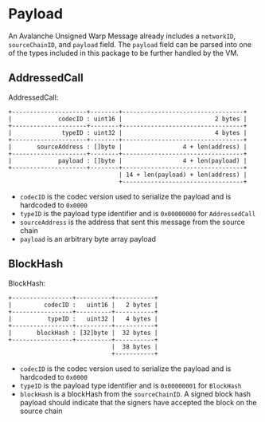 # Payload

An Avalanche Unsigned Warp Message already includes a `networkID`, `sourceChainID`, and `payload` field. The `payload` field can be parsed into one of the types included in this package to be further handled by the VM.

## AddressedCall

AddressedCall:
```
+---------------------+--------+----------------------------------+
|             codecID : uint16 |                          2 bytes |
+---------------------+--------+----------------------------------+
|              typeID : uint32 |                          4 bytes |
+---------------------+--------+----------------------------------+
|       sourceAddress : []byte |                 4 + len(address) |
+---------------------+--------+----------------------------------+
|             payload : []byte |                 4 + len(payload) |
+---------------------+--------+----------------------------------+
                               | 14 + len(payload) + len(address) |
                               +----------------------------------+
```

- `codecID` is the codec version used to serialize the payload and is hardcoded to `0x0000`
- `typeID` is the payload type identifier and is `0x00000000` for `AddressedCall`
- `sourceAddress` is the address that sent this message from the source chain
- `payload` is an arbitrary byte array payload

## BlockHash

BlockHash:
```
+-----------------+----------+-----------+
|         codecID :   uint16 |   2 bytes |
+-----------------+----------+-----------+
|          typeID :   uint32 |   4 bytes |
+-----------------+----------+-----------+
|       blockHash : [32]byte |  32 bytes |
+-----------------+----------+-----------+
                             |  38 bytes |
                             +-----------+
```

- `codecID` is the codec version used to serialize the payload and is hardcoded to `0x0000`
- `typeID` is the payload type identifier and is `0x00000001` for `BlockHash`
- `blockHash` is a blockHash from the `sourceChainID`. A signed block hash payload should indicate that the signers have accepted the block on the source chain
